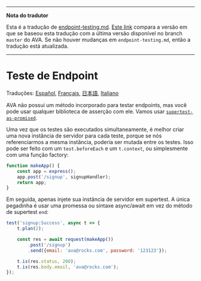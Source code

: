 ___
**Nota do tradutor**

Esta é a tradução de [endpoint-testing.md](https://github.com/sindresorhus/ava/blob/master/docs/recipes/endpoint-testing.md). [Este link](https://github.com/sindresorhus/ava/compare/0e6db13a918f0116927299271d91fff590328cb9...master) compara a versão em que se baseou esta tradução com a última versão disponível no branch `master` do AVA. Se não houver mudanças em `endpoint-testing.md`, então a tradução está atualizada.
___

# Teste de Endpoint

Traduções: [Español](https://github.com/sindresorhus/ava-docs/blob/master/es_ES/docs/recipes/endpoint-testing.md), [Français](endpoint-testing.md), [日本語](https://github.com/sindresorhus/ava-docs/blob/master/ja_JP/docs/recipes/endpoint-testing.md), [Italiano](https://github.com/sindresorhus/ava-docs/blob/master/it_IT/recipes/endpoint-testing.md)

AVA não possui um método incorporado para testar endpoints, mas você pode usar qualquer biblioteca de asserção com ele. Vamos usar [`supertest-as-promised`](https://github.com/WhoopInc/supertest-as-promised).

Uma vez que os testes são executados simultaneamente, é melhor criar uma nova instância de servidor para cada teste, porque se nós referenciarmos a mesma instância, poderia ser mutada entre os testes. Isso pode ser feito com um `test.beforeEach` e um `t.context`, ou simplesmente com uma função factory:

```js
function makeApp() {
	const app = express();
	app.post('/signup', signupHandler);
	return app;
}
```

Em seguida, apenas injete sua instância de servidor em supertest. A única pegadinha é usar uma promessa ou sintaxe async/await em vez do método de supertest `end`:

```js
test('signup:Success', async t => {
	t.plan(2);

	const res = await request(makeApp())
		.post('/signup')
		.send({email: 'ava@rocks.com', password: '123123'});

	t.is(res.status, 200);
	t.is(res.body.email, 'ava@rocks.com');
});
```
